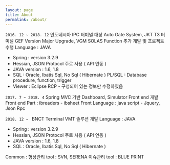 ```yaml
---
layout: page
title: About
permalink: /about/
---
```



`2016. 12 ~ 2018. 12`
인도네시아 IPC 터미널 대상 Auto Gate System, 
JKT T3 터미널 GEF Version Major Upgrade, VGM SOLAS Function 추가 개발 및 프로젝트 수행
 Language : JAVA
  - Spring : version 3.2.9
  - Hessian, JSON Protocol 주로 사용 ( API 연동 )
  - JAVA version : 1.6, 1.8
  - SQL : Oracle, Ibatis Sql, No Sql ( Hibernate )
          PL/SQL : Database procedure, function, trigger
  - Viewer : Eclipse RCP - 구성되어 있는 정보만 수정하였음



`2017. 7 ~ 2018. 4`
Spring MVC 기반 Dashboard, Simulator Front end 개발 
 Front end Part : ibreaders - ibsheet 
 Front Language : java script - Jquery, Json Rpc



`2018. 12 ~ `
BNCT Terminal VMT 솔루션 개발 
 Language : JAVA
  - Spring : version 3.2.9
  - Hessian, JSON Protocol 주로 사용 ( API 연동 )
  - JAVA version : 1.6, 1.8
  - SQL : Oracle, Ibatis Sql, No Sql ( Hibernate )


Common : 
형상관리 tool : SVN, SERENA 
이슈관리 tool : BLUE PRINT
